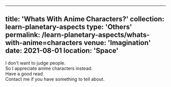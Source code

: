 
---
title: 'Whats With Anime Characters?'
collection: learn-planetary-aspects
type: 'Others'
permalink: /learn-planetary-aspects/whats-with-anime=characters
venue: 'Imagination'
date: 2021-08-01
location: 'Space'
---

I don't want to judge people.  
So I appreciate anime characters instead.  
Have a good read.  
Contact me if you have something to tell about.
